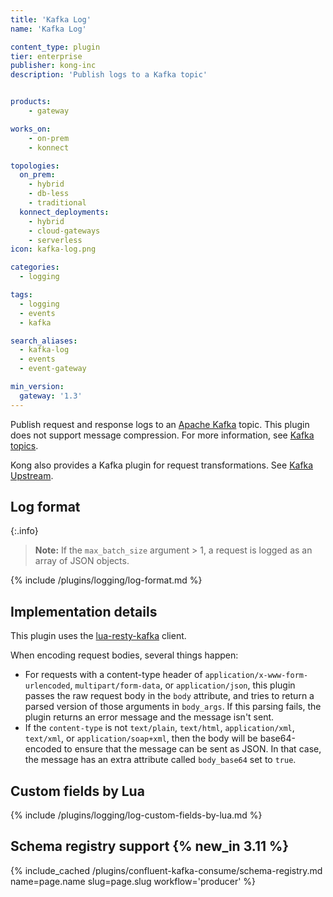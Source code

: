 ```yaml
---
title: 'Kafka Log'
name: 'Kafka Log'

content_type: plugin
tier: enterprise
publisher: kong-inc
description: 'Publish logs to a Kafka topic'


products:
    - gateway

works_on:
    - on-prem
    - konnect

topologies:
  on_prem:
    - hybrid
    - db-less
    - traditional
  konnect_deployments:
    - hybrid
    - cloud-gateways
    - serverless
icon: kafka-log.png

categories:
  - logging

tags:
  - logging
  - events
  - kafka

search_aliases:
  - kafka-log
  - events
  - event-gateway

min_version:
  gateway: '1.3'
---
```


Publish request and response logs to an [Apache Kafka](https://kafka.apache.org/) topic. This plugin does not support message compression.
For more information, see [Kafka topics](https://kafka.apache.org/documentation/#intro_concepts_and_terms).

Kong also provides a Kafka plugin for request transformations. See [Kafka Upstream](/plugins/kafka-upstream/).

## Log format

{:.info}
> **Note:** If the `max_batch_size` argument > 1, a request is logged as an array of JSON objects.

{% include /plugins/logging/log-format.md %}

## Implementation details

This plugin uses the [lua-resty-kafka](https://github.com/kong/lua-resty-kafka) client.

When encoding request bodies, several things happen:

* For requests with a content-type header of `application/x-www-form-urlencoded`, `multipart/form-data`,
  or `application/json`, this plugin passes the raw request body in the `body` attribute, and tries
  to return a parsed version of those arguments in `body_args`. 
  If this parsing fails, the plugin returns an error message and the message isn't sent.
* If the `content-type` is not `text/plain`, `text/html`, `application/xml`, `text/xml`, or `application/soap+xml`,
  then the body will be base64-encoded to ensure that the message can be sent as JSON. In that case,
  the message has an extra attribute called `body_base64` set to `true`.


## Custom fields by Lua

{% include /plugins/logging/log-custom-fields-by-lua.md %}

## Schema registry support {% new_in 3.11 %}

{% include_cached /plugins/confluent-kafka-consume/schema-registry.md name=page.name slug=page.slug workflow='producer' %}